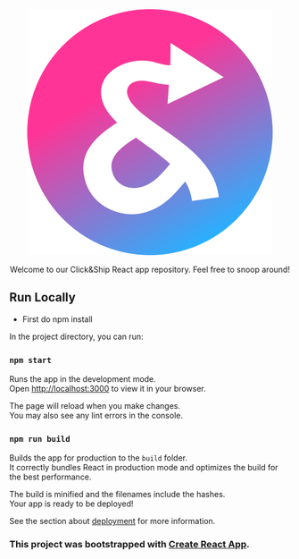<div align="center">
  <img src="https://github.com/sedc-codecademy/sp2023-cp02-dsw-4/blob/master/dropship-react/public/logo.svg" alt="Logo Alt Text"/>
</div>
<p align="center">Welcome to our Click&Ship React app repository. Feel free to snoop around!</p>


## Run Locally

- First do npm install

In the project directory, you can run:

### `npm start`

Runs the app in the development mode.\
Open [http://localhost:3000](http://localhost:3000) to view it in your browser.

The page will reload when you make changes.\
You may also see any lint errors in the console.

### `npm run build`

Builds the app for production to the `build` folder.\
It correctly bundles React in production mode and optimizes the build for the best performance.

The build is minified and the filenames include the hashes.\
Your app is ready to be deployed!

See the section about [deployment](https://facebook.github.io/create-react-app/docs/deployment) for more information.
### This project was bootstrapped with [Create React App](https://github.com/facebook/create-react-app).





